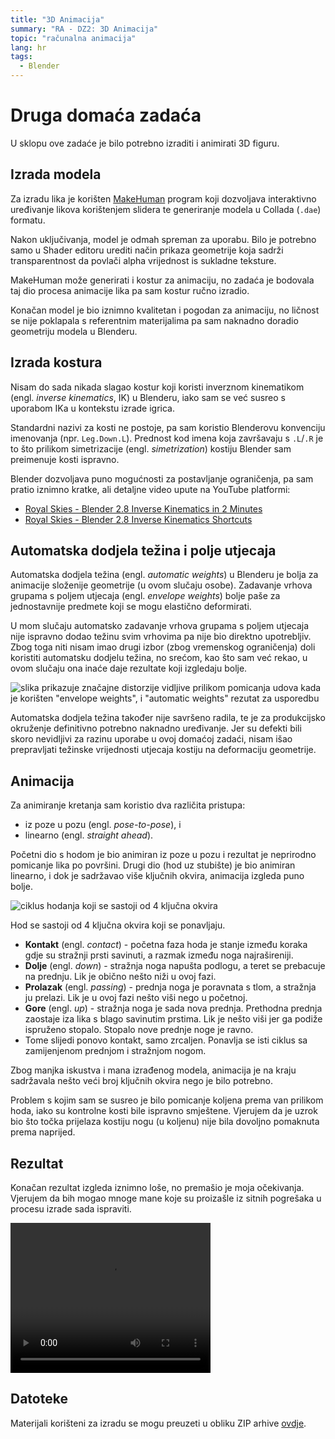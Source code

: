 ```yaml
---
title: "3D Animacija"
summary: "RA - DZ2: 3D Animacija"
topic: "računalna animacija"
lang: hr
tags:
  - Blender
---
```


# Druga domaća zadaća

U sklopu ove zadaće je bilo potrebno izraditi i animirati 3D figuru.

## Izrada modela

Za izradu lika je korišten [MakeHuman](http://www.makehumancommunity.org/)
program koji dozvoljava interaktivno uređivanje likova korištenjem slidera te
generiranje modela u Collada (`.dae`) formatu.

Nakon uključivanja, model je odmah spreman za uporabu. Bilo je potrebno samo u
Shader editoru urediti način prikaza geometrije koja sadrži transparentnost da
povlači alpha vrijednost is sukladne teksture.

MakeHuman može generirati i kostur za animaciju, no zadaća je bodovala taj dio
procesa animacije lika pa sam kostur ručno izradio.

Konačan model je bio iznimno kvalitetan i pogodan za animaciju, no ličnost se
nije poklapala s referentnim materijalima pa sam naknadno doradio geometriju
modela u Blenderu.

## Izrada kostura

Nisam do sada nikada slagao kostur koji koristi inverznom kinematikom (engl.
_inverse kinematics_, IK) u Blenderu, iako sam se već susreo s uporabom IKa u
kontekstu izrade igrica.

Standardni nazivi za kosti ne postoje, pa sam koristio Blenderovu konvenciju
imenovanja (npr. `Leg.Down.L`). Prednost kod imena koja završavaju s `.L`/`.R`
je to što prilikom simetrizacije (engl. _simetrization_) kostiju Blender sam
preimenuje kosti ispravno.

Blender dozvoljava puno mogućnosti za postavljanje ograničenja, pa sam pratio
iznimno kratke, ali detaljne video upute na YouTube platformi:
- [Royal Skies - Blender 2.8 Inverse Kinematics in 2 Minutes](https://www.youtube.com/watch?v=Pt3-mHBCoQk)
- [Royal Skies - Blender 2.8 Inverse Kinematics Shortcuts](https://www.youtube.com/watch?v=Cu5TozPfsD4)

## Automatska dodjela težina i polje utjecaja

Automatska dodjela težina (engl. _automatic weights_) u Blenderu je bolja za
animacije složenije geometrije (u ovom slučaju osobe). Zadavanje vrhova grupama
s poljem utjecaja (engl. _envelope weights_) bolje paše za jednostavnije
predmete koji se mogu elastično deformirati.

U mom slučaju automatsko zadavanje vrhova grupama s poljem utjecaja nije
ispravno dodao težinu svim vrhovima pa nije bio direktno upotrebljiv. Zbog toga
niti nisam imao drugi izbor (zbog vremenskog ograničenja) doli koristiti
automatsku dodjelu težina, no srećom, kao što sam već rekao, u ovom slučaju ona
inaće daje rezultate koji izgledaju bolje.

![slika prikazuje značajne distorzije vidljive prilikom pomicanja udova kada je
korišten "envelope weights", i "automatic weights" rezutat za
usporedbu](./automatic_weights.png)

Automatska dodjela težina također nije savršeno radila, te je za produkcijsko
okruženje definitivno potrebno naknadno uređivanje. Jer su defekti bili skoro
nevidljivi za razinu uporabe u ovoj domaćoj zadaći, nisam išao prepravljati
težinske vrijednosti utjecaja kostiju na deformaciju geometrije.

## Animacija

Za animiranje kretanja sam koristio dva različita pristupa:
- iz poze u pozu (engl. _pose-to-pose_), i
- linearno (engl. _straight ahead_).

Početni dio s hodom je bio animiran iz poze u pozu i rezultat je neprirodno
pomicanje lika po površini. Drugi dio (hod uz stubište) je bio animiran
linearno, i dok je sadržavao više ključnih okvira, animacija izgleda puno bolje.

![ciklus hodanja koji se sastoji od 4 ključna okvira](./walk_cycle.jpg)

Hod se sastoji od 4 ključna okvira koji se ponavljaju.
- **Kontakt** (engl. _contact_) - početna faza hoda je stanje između koraka gdje su stražnji prsti savinuti, a razmak između noga najrašireniji.
- **Dolje** (engl. _down_) - stražnja noga napušta podlogu, a teret se prebacuje na prednju. Lik je obično nešto niži u ovoj fazi.
- **Prolazak** (engl. _passing_) - prednja noga je poravnata s tlom, a stražnja ju prelazi. Lik je u ovoj fazi nešto viši nego u početnoj.
- **Gore** (engl. _up_) - stražnja noga je sada nova prednja. Prethodna prednja
  zaostaje iza lika s blago savinutim prstima. Lik je nešto viši jer ga podiže
  ispruženo stopalo. Stopalo nove prednje noge je ravno.
- Tome slijedi ponovo kontakt, samo zrcaljen. Ponavlja se isti ciklus sa
  zamijenjenom prednjom i stražnjom nogom.

Zbog manjka iskustva i mana izrađenog modela, animacija je na kraju sadržavala
nešto veći broj ključnih okvira nego je bilo potrebno.

Problem s kojim sam se susreo je bilo pomicanje koljena prema van prilikom hoda,
iako su kontrolne kosti bile ispravno smještene. Vjerujem da je uzrok bio što
točka prijelaza kostiju nogu (u koljenu) nije bila dovoljno pomaknuta prema
naprijed.

## Rezultat

Konačan rezultat izgleda iznimno loše, no premašio je moja očekivanja. Vjerujem
da bih mogao mnoge mane koje su proizašle iz sitnih pogrešaka u procesu izrade
sada ispraviti.

<video width="320" height="240" controls>
    <source src="https://caellian.github.io/blog/2025/ra_blender_3d_rig/render.webm" type="video/webm">
    <source src="https://caellian.github.io/blog/2025/ra_blender_3d_rig/render.mp4" type="video/mp4">
</video>

## Datoteke

Materijali korišteni za izradu se mogu preuzeti u obliku ZIP arhive
[ovdje](./files.zip).
